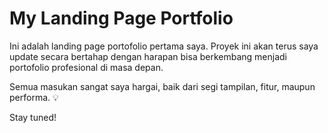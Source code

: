 # My Landing Page Portfolio

Ini adalah landing page portofolio pertama saya. Proyek ini akan terus saya update secara bertahap dengan harapan bisa berkembang menjadi portofolio profesional di masa depan.

Semua masukan sangat saya hargai, baik dari segi tampilan, fitur, maupun performa. 💡

Stay tuned!
